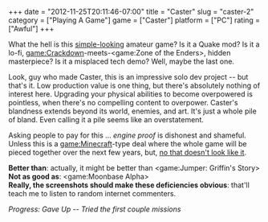 +++
date = "2012-11-25T20:11:46-07:00"
title = "Caster"
slug = "caster-2"
category = ["Playing A Game"]
game = ["Caster"]
platform = ["PC"]
rating = ["Awful"]
+++

What the hell is this <a href="http://store.steampowered.com/app/29800/">simple-looking</a> amateur game?  Is it a Quake mod?  Is it a lo-fi, <game:Crackdown>-meets-<game:Zone of the Enders>, hidden masterpiece?  Is it a misplaced tech demo?  Well, maybe the last one.

Look, guy who made Caster, this is an impressive solo dev project -- but that's it.  Low production value is one thing, but there's absolutely nothing of interest here.  Upgrading your physical abilities to become overpowered is pointless, when there's no compelling content to overpower.  Caster's blandness extends beyond its world, enemies, and art.  It's just a whole pile of bland.  Even calling it a pile seems like an overstatement.

Asking people to pay for this ... <i>engine proof</i> is dishonest and shameful.  Unless this is a <game:Minecraft>-type deal where the whole game will be pieced together over the next few years, but, <a href="http://store.steampowered.com/news/?feed=steam_updates&appids=29800">no that doesn't look like it</a>.

<b>Better than</b>: actually, it might be better than <game:Jumper: Griffin's Story>  
<b>Not as good as</b>: <game:Moonbase Alpha>  
<b>Really, the screenshots should make these deficiencies obvious</b>: that'll teach me to listen to random internet commenters.

<i>Progress: Gave Up -- Tried the first couple missions</i>